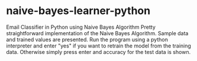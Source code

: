 # naive-bayes-learner-python
Email Classifier in Python using Naive Bayes Algorithm
Pretty straightforward implementation of the Naive Bayes Algorithm. Sample data and trained values are presented. Run the program using a python
interpreter and enter "yes" if you want to retrain the model from the training data. Otherwise simply press enter and accuracy for the test data
is shown.
